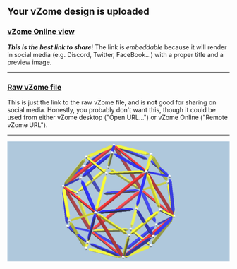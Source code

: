 ## Your vZome design is uploaded

### [vZome Online view][embed]

***This is the best link to share***!  The link is *embeddable* because it will render in social media (e.g. Discord, Twitter, FaceBook...) with a proper title and a preview image.

---

### [Raw vZome file][raw]

This is just the link to the raw vZome file, and is **not** good for
sharing on social media.
Honestly, you probably don't want this, though it could be used from either
vZome desktop ("Open URL...") or vZome Online ("Remote vZome URL").

---

![Image](<Two-Dodecahedra-common-cube-2.png>)


[embed]: <https://vzome.com/app/embed.py?url=https://raw.githubusercontent.com/ThynStyx/vzome-sharing/main/2021/11/22/22-47-12-Two-Dodecahedra-common-cube-2/Two-Dodecahedra-common-cube-2.vZome>
[raw]: <https://raw.githubusercontent.com/ThynStyx/vzome-sharing/main/2021/11/22/22-47-12-Two-Dodecahedra-common-cube-2/Two-Dodecahedra-common-cube-2.vZome>
